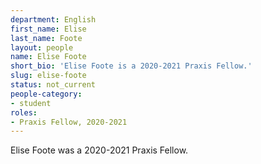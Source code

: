 ```yaml
---
department: English
first_name: Elise
last_name: Foote
layout: people
name: Elise Foote
short_bio: 'Elise Foote is a 2020-2021 Praxis Fellow.'
slug: elise-foote
status: not_current
people-category:
- student
roles:
- Praxis Fellow, 2020-2021
---
```

Elise Foote was a 2020-2021 Praxis Fellow.